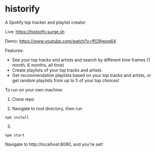 # historify
A Spotify top tracker and playlist creator

Live: https://historify.surge.sh

Demo: https://www.youtube.com/watch?v=ffI29jwqq64

Features:
* See your top tracks and artists and search by different time frames (1 month, 6 months, all time)
* Create playlists of your top tracks and artists
* Get recommendation playlists based on your top tracks and artists, or get random playlists from up to 5 of your top choices!

To run on your own machine:

1. Clone repo

2. Navigate to root directory, then run

```
npm install
```

3. 
```
npm start
```
Navigate to http://localhost:8080, and you're set!
